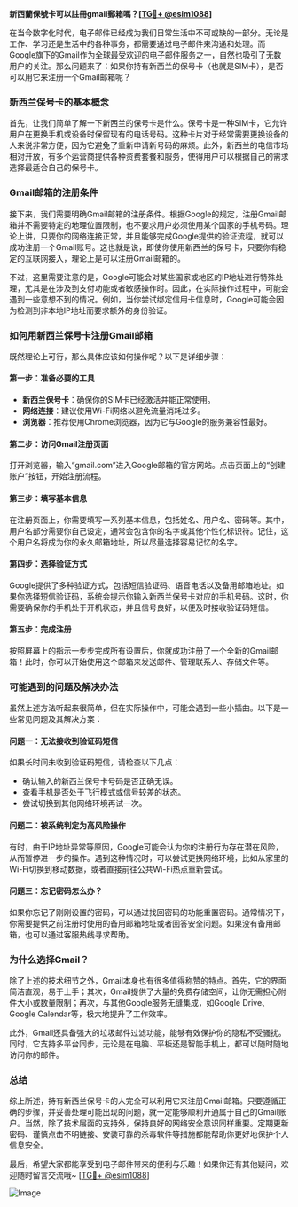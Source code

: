 **新西蘭保號卡可以註冊gmail郵箱嗎？[[TG💪+ @esim1088](https://t.me/s/esim1088)]**

在当今数字化时代，电子邮件已经成为我们日常生活中不可或缺的一部分。无论是工作、学习还是生活中的各种事务，都需要通过电子邮件来沟通和处理。而Google旗下的Gmail作为全球最受欢迎的电子邮件服务之一，自然也吸引了无数用户的关注。那么问题来了：如果你持有新西兰的保号卡（也就是SIM卡），是否可以用它来注册一个Gmail邮箱呢？

### **新西兰保号卡的基本概念**
首先，让我们简单了解一下新西兰的保号卡是什么。保号卡是一种SIM卡，它允许用户在更换手机或设备时保留现有的电话号码。这种卡片对于经常需要更换设备的人来说非常方便，因为它避免了重新申请新号码的麻烦。此外，新西兰的电信市场相对开放，有多个运营商提供各种资费套餐和服务，使得用户可以根据自己的需求选择最适合自己的保号卡。

### **Gmail邮箱的注册条件**
接下来，我们需要明确Gmail邮箱的注册条件。根据Google的规定，注册Gmail邮箱并不需要特定的地理位置限制，也不要求用户必须使用某个国家的手机号码。理论上讲，只要你的网络连接正常，并且能够完成Google提供的验证流程，就可以成功注册一个Gmail账号。这也就是说，即使你使用新西兰的保号卡，只要你有稳定的互联网接入，理论上是可以注册Gmail邮箱的。

不过，这里需要注意的是，Google可能会对某些国家或地区的IP地址进行特殊处理，尤其是在涉及到支付功能或者敏感操作时。因此，在实际操作过程中，可能会遇到一些意想不到的情况。例如，当你尝试绑定信用卡信息时，Google可能会因为检测到非本地IP地址而要求额外的身份验证。

### **如何用新西兰保号卡注册Gmail邮箱**
既然理论上可行，那么具体应该如何操作呢？以下是详细步骤：

#### **第一步：准备必要的工具**
- **新西兰保号卡**：确保你的SIM卡已经激活并能正常使用。
- **网络连接**：建议使用Wi-Fi网络以避免流量消耗过多。
- **浏览器**：推荐使用Chrome浏览器，因为它与Google的服务兼容性最好。

#### **第二步：访问Gmail注册页面**
打开浏览器，输入“gmail.com”进入Google邮箱的官方网站。点击页面上的“创建账户”按钮，开始注册流程。

#### **第三步：填写基本信息**
在注册页面上，你需要填写一系列基本信息，包括姓名、用户名、密码等。其中，用户名部分需要你自己设定，通常会包含你的名字或其他个性化标识符。记住，这个用户名将成为你的永久邮箱地址，所以尽量选择容易记忆的名字。

#### **第四步：选择验证方式**
Google提供了多种验证方式，包括短信验证码、语音电话以及备用邮箱地址。如果你选择短信验证码，系统会提示你输入新西兰保号卡对应的手机号码。这时，你需要确保你的手机处于开机状态，并且信号良好，以便及时接收验证码短信。

#### **第五步：完成注册**
按照屏幕上的指示一步步完成所有设置后，你就成功注册了一个全新的Gmail邮箱！此时，你可以开始使用这个邮箱来发送邮件、管理联系人、存储文件等。

### **可能遇到的问题及解决办法**
虽然上述方法听起来很简单，但在实际操作中，可能会遇到一些小插曲。以下是一些常见问题及其解决方案：

#### **问题一：无法接收到验证码短信**
如果长时间未收到验证码短信，请检查以下几点：
- 确认输入的新西兰保号卡号码是否正确无误。
- 查看手机是否处于飞行模式或信号较差的状态。
- 尝试切换到其他网络环境再试一次。

#### **问题二：被系统判定为高风险操作**
有时，由于IP地址异常等原因，Google可能会认为你的注册行为存在潜在风险，从而暂停进一步的操作。遇到这种情况时，可以尝试更换网络环境，比如从家里的Wi-Fi切换到移动数据，或者直接前往公共Wi-Fi热点重新尝试。

#### **问题三：忘记密码怎么办？**
如果你忘记了刚刚设置的密码，可以通过找回密码的功能重置密码。通常情况下，你需要提供之前注册时使用的备用邮箱地址或者回答安全问题。如果没有备用邮箱，也可以通过客服热线寻求帮助。

### **为什么选择Gmail？**
除了上述的技术细节之外，Gmail本身也有很多值得称赞的特点。首先，它的界面简洁直观，易于上手；其次，Gmail提供了大量的免费存储空间，让你无需担心附件大小或数量限制；再次，与其他Google服务无缝集成，如Google Drive、Google Calendar等，极大地提升了工作效率。

此外，Gmail还具备强大的垃圾邮件过滤功能，能够有效保护你的隐私不受骚扰。同时，它支持多平台同步，无论是在电脑、平板还是智能手机上，都可以随时随地访问你的邮件。

### **总结**
综上所述，持有新西兰保号卡的人完全可以利用它来注册Gmail邮箱。只要遵循正确的步骤，并妥善处理可能出现的问题，就一定能够顺利开通属于自己的Gmail账户。当然，除了技术层面的支持外，保持良好的网络安全意识同样重要。定期更新密码、谨慎点击不明链接、安装可靠的杀毒软件等措施都能帮助你更好地保护个人信息安全。

最后，希望大家都能享受到电子邮件带来的便利与乐趣！如果你还有其他疑问，欢迎随时留言交流哦~ [[TG💪+ @esim1088](https://t.me/s/esim1088)]  

![Image](https://i.postimg.cc/4NQfJmqS/Snipaste-2025-05-13-00-14-12.png)